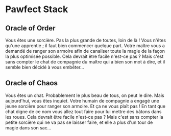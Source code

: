 # Pawfect Stack

## Oracle of Order

Vous êtes une sorcière. Pas la plus grande de toutes, loin de là ! Vous n'êtes qu'une apprentie ; il faut bien commencer quelque part. Votre maître vous a demandé de ranger son armoire afin de canaliser toute la magie de la façon la plus optimisée possible. Cela devrait être facile n'est-ce pas ? Mais c'est sans compter le chat de compagnie du maître qui a bien son mot à dire, et il semble bien décidé à vous embêter…

## Oracle of Chaos

Vous êtes un chat. Probablement le plus beau de tous, on peut le dire. Mais aujourd'hui, vous êtes inquiet. Votre humain de compagnie a engagé une jeune sorcière pour ranger son armoire. Et ça ne vous plaît pas ! En tant que chat digne de ce nom vous allez tout faire pour lui mettre des bâtons dans les roues. Cela devrait être facile n'est-ce pas ? Mais c'est sans compter la petite sorcière qui ne va pas se laisser faire, et elle a plus d'un tour de magie dans son sac…

